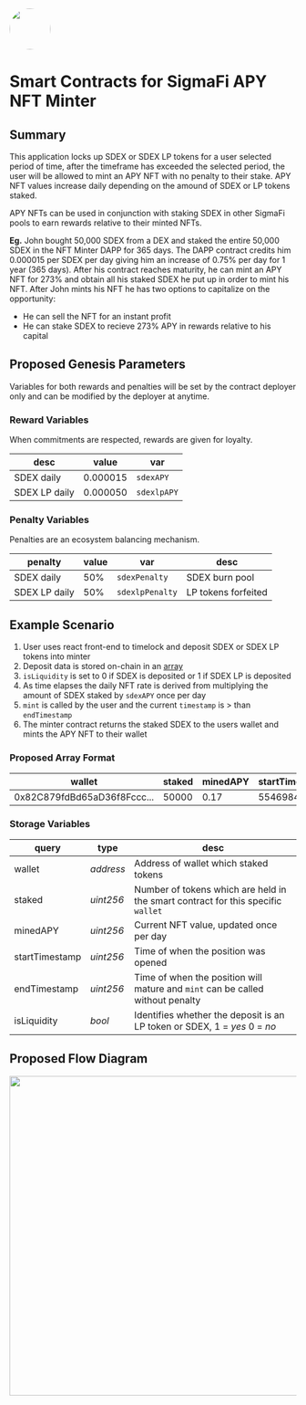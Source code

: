 <img src="https://user-images.githubusercontent.com/33762147/155625647-55c69f06-e0ea-44a8-a425-7aa086c329c5.png" style="border-radius:50%;width:72px;">

# Smart Contracts for SigmaFi APY NFT Minter

## Summary

This application locks up SDEX or SDEX LP tokens for a user selected period of time, after the timeframe has exceeded the selected period, the user will be allowed to mint an APY NFT with no penalty to their stake. APY NFT values increase daily depending on the amound of SDEX or LP tokens staked.

APY NFTs can be used in conjunction with staking SDEX in other SigmaFi pools to earn rewards relative to their minted NFTs.

**Eg.** John bought 50,000 SDEX from a DEX and staked the entire 50,000 SDEX in the NFT Minter DAPP for 365 days. The DAPP contract credits him 0.000015 per SDEX per day giving him an increase of 0.75% per day for 1 year (365 days). After his contract reaches maturity, he can mint an APY NFT for 273% and obtain all his staked SDEX he put up in order to mint his NFT. After John mints his NFT he has two options to capitalize on the opportunity:
* He can sell the NFT for an instant profit
* He can stake SDEX to recieve 273% APY in rewards relative to his capital

## Proposed Genesis Parameters
Variables for both rewards and penalties will be set by the contract deployer only and can be modified by the deployer at anytime.

### Reward Variables
When commitments are respected, rewards are given for loyalty.
<div align="center">
  
|desc|value|var|
|-------------|--------|-----------|
|SDEX daily   |0.000015|`sdexAPY`  |
|SDEX LP daily|0.000050|`sdexlpAPY`|
  
</div>

### Penalty Variables
Penalties are an ecosystem balancing mechanism.
<div align="center">
  
|penalty|value|var|desc|
|-------------|--------|----------|-----------|
|SDEX daily   |50%|`sdexPenalty`  |SDEX burn pool|
|SDEX LP daily|50%|`sdexlpPenalty`|LP tokens forfeited|
  
</div>
  
## Example Scenario

1. User uses react front-end to timelock and deposit SDEX or SDEX LP tokens into minter 
2. Deposit data is stored on-chain in an [array](https://github.com/Sigmadex/sigfi-nft-minter/blob/main/README.md#proposed-array-formats)
3. `isLiquidity` is set to 0 if SDEX is deposited or 1 if SDEX LP is deposited
4. As time elapses the daily NFT rate is derived from multiplying the amount of SDEX staked by `sdexAPY` once per day
5. `mint` is called by the user and the current `timestamp` is > than `endTimestamp` 
6. The minter contract returns the staked SDEX to the users wallet and mints the APY NFT to their wallet
  
### Proposed Array Format

<div align="center">

|wallet|staked|minedAPY|startTimestamp|endTimestamp|isLiquidity|
|-------------|--------|--------------|------|-----|-----------|
|0x82C879fdBd65aD36f8Fccc...|50000|0.17|55469846561|83469846588|0|
  
</div>

### Storage Variables

<div align="center">
    
|query|type|desc|
|-----|----|----|
|wallet|*address*|Address of wallet which staked tokens|
|staked|*uint256*|Number of tokens which are held in the smart contract for this specific `wallet`|
|minedAPY|*uint256*|Current NFT value, updated once per day|
|startTimestamp|*uint256*|Time of when the position was opened|
|endTimestamp|*uint256*|Time of when the position will mature and `mint` can be called without penalty|
|isLiquidity|*bool*|Identifies whether the deposit is an LP token or SDEX, 1 = *yes* 0 = *no*|

</div>
    
## Proposed Flow Diagram
<p align="center">
<img src="https://user-images.githubusercontent.com/33762147/170894657-45ae3957-4503-4b67-aa19-6d9acbaa742c.png" style="width:560px;">
</p>
